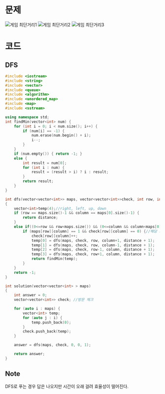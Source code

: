 # 문제
![게임 최단거리1](https://user-images.githubusercontent.com/78357979/119350985-ed983600-bcda-11eb-8317-ab410cfa9fb4.png)
![게임 최단거리2](https://user-images.githubusercontent.com/78357979/119350993-ef61f980-bcda-11eb-9112-6a01f5ddf9d8.png)
![게임 최단거리3](https://user-images.githubusercontent.com/78357979/119350998-f12bbd00-bcda-11eb-81f3-ef1b6dd95cee.png)

# 코드
## DFS
```cpp
#include <iostream>
#include <string>
#include <vector>
#include <queue>
#include <algorithm>
#include <unordered_map>
#include <map>
#include <sstream>

using namespace std;
int findMin(vector<int> num) {
    for (int i = 0; i < num.size(); i++) {
        if (num[i] == -1) {
            num.erase(num.begin() + i);
            i--;
        }
    }
    if (num.empty()) { return -1; }
    else {
        int result = num[0];
        for (int i : num) {
            result = (result > i) ? i : result;
        }
        return result;
    }
}

int dfs(vector<vector<int>> maps, vector<vector<int>>check, int row, int column, int distance) 
{
    vector<int>temp(4);//right, left, up, down
    if (row == maps.size()-1 && column == maps[0].size()-1) {
        return distance;
    }
    else if((0<=row && row<maps.size()) && (0<=column && column<maps[0].size())){ //row,column이 범위를 벗어나지 않는 경우
        if (maps[row][column] == 1 && check[row][column] == 0) {//해당 지역으로 움직일수 있는경우
            check[row][column]++;
            temp[0] = dfs(maps, check, row, column+1, distance + 1);
            temp[1] = dfs(maps, check, row, column-1, distance + 1);
            temp[2] = dfs(maps, check, row-1, column, distance + 1);
            temp[3] = dfs(maps, check, row+1, column, distance + 1);
            return findMin(temp);
        }
    }
    return -1;
}

int solution(vector<vector<int> > maps)
{
    int answer = 0;
    vector<vector<int>> check; //방문 체크

    for (auto i : maps) {
        vector<int> temp;
        for (auto j : i) {
            temp.push_back(0);
        }
        check.push_back(temp);
    }

    answer = dfs(maps, check, 0, 0, 1);

    return answer;
}
```
## Note
  DFS로 푸는 경우 답은 나오지만 시간이 오래 걸려 효율성이 떨어진다.
